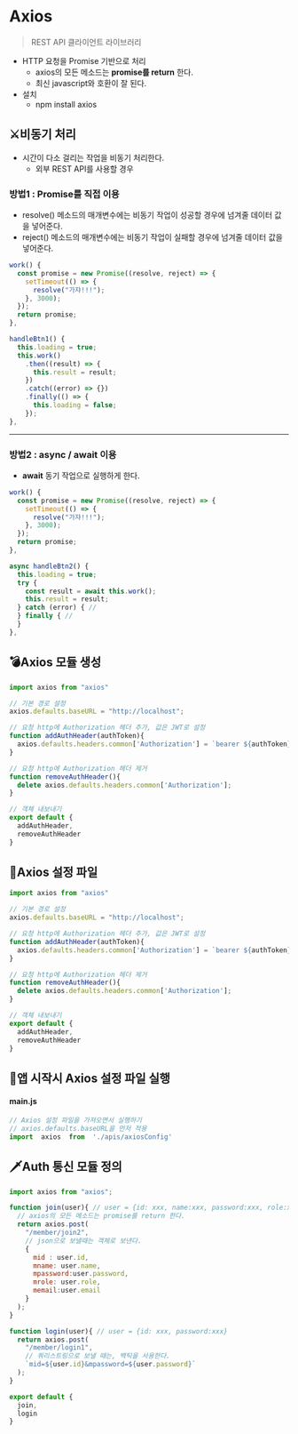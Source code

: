 
# Axios
> REST API 클라이언트 라이브러리 
- HTTP 요청을 Promise 기반으로 처리
	- axios의 모든 메소드는 **promise를 return** 한다.
	- 최신 javascript와 호환이 잘 된다.
- 설치 
	- npm install axios

## ⚔비동기 처리
- 시간이 다소 걸리는 작업을 비동기 처리한다.
	- 외부 REST API를 사용할 경우

### 방법1 : Promise를 직접 이용
- resolve() 메소드의 매개변수에는 비동기 작업이 성공할 경우에 넘겨줄 데이터 값을 넣어준다.
- reject() 메소드의 매개변수에는 비동기 작업이 실패할 경우에 넘겨줄 데이터 값을 넣어준다. 
      
```javascript
work() {
  const promise = new Promise((resolve, reject) => {
	setTimeout(() => {
	  resolve("가쟈!!!");
	}, 3000);
  });
  return promise;
},

handleBtn1() {
  this.loading = true;
  this.work()
	.then((result) => {
	  this.result = result;
	})
	.catch((error) => {})
	.finally(() => {
	  this.loading = false;
	});
},
```
<hr/>

### 방법2 : async / await 이용
- **await** 동기 작업으로 실행하게 한다.
```javascript
work() {
  const promise = new Promise((resolve, reject) => {
	setTimeout(() => {
	  resolve("가쟈!!!");
	}, 3000);
  });
  return promise;
},

async handleBtn2() {
  this.loading = true;
  try {
	const result = await this.work(); 
	this.result = result;
  } catch (error) { //
  } finally { //
  }
},
```

## 💣Axios 모듈 생성

```javascript
import axios from "axios"

// 기본 경로 설정
axios.defaults.baseURL = "http://localhost";

// 요청 http에 Authorization 헤더 추가, 값은 JWT로 설정
function addAuthHeader(authToken){
  axios.defaults.headers.common['Authorization'] = `bearer ${authToken}`;
}

// 요청 http에 Authorization 헤더 제거
function removeAuthHeader(){
  delete axios.defaults.headers.common['Authorization'];
}

// 객체 내보내기
export default {
  addAuthHeader,
  removeAuthHeader
}
```

## 🔨Axios 설정 파일
```javascript
import axios from "axios"

// 기본 경로 설정
axios.defaults.baseURL = "http://localhost";

// 요청 http에 Authorization 헤더 추가, 값은 JWT로 설정
function addAuthHeader(authToken){
  axios.defaults.headers.common['Authorization'] = `bearer ${authToken}`;
}

// 요청 http에 Authorization 헤더 제거
function removeAuthHeader(){
  delete axios.defaults.headers.common['Authorization'];
}

// 객체 내보내기
export default {
  addAuthHeader,
  removeAuthHeader
}
```

## 🏹앱 시작시 Axios 설정 파일 실행
#### main.js
```javascript
// Axios 설정 파일을 가져오면서 실행하기
// axios.defaults.baseURL을 먼저 적용
import  axios  from  './apis/axiosConfig'
```

## 🗡Auth 통신 모듈  정의
```javascript
import axios from "axios";

function join(user){ // user = {id: xxx, name:xxx, password:xxx, role:xxx, email: xxx}
  // axios의 모든 메소드는 promise를 return 한다.
  return axios.post(
    "/member/join2",
    // json으로 보낼때는 객체로 보낸다.
    {
      mid : user.id,
      mname: user.name,
      mpassword:user.password,
      mrole: user.role,
      memail:user.email
    }
  );
}

function login(user){ // user = {id: xxx, password:xxx}
  return axios.post(
    "/member/login1",
    // 쿼리스트링으로 보낼 때는, 백틱을 사용한다.
    `mid=${user.id}&mpassword=${user.password}`
  );
}

export default {
  join,
  login
}
```